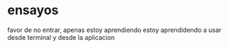 # ensayos
favor de no entrar, apenas estoy aprendiendo
estoy aprendidendo a usar desde terminal y desde la aplicacion
